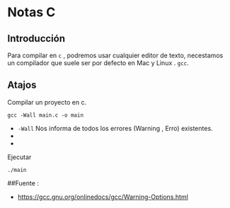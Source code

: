 # Notas C
## Introducción

Para compilar en `c` , podremos usar cualquier editor de texto, necestamos un compilador
que suele ser por defecto en Mac y Linux . `gcc`.
## Atajos

Compilar un proyecto en c.
````
gcc -Wall main.c -o main
````
  * `-Wall` Nos informa de todos los errores (Warning , Erro) existentes.
  *
  *

Ejecutar
````
./main
````

##Fuente : 

 * https://gcc.gnu.org/onlinedocs/gcc/Warning-Options.html
